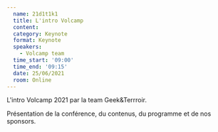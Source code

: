 ```yaml
---
  name: 21d1t1k1
  title: L'intro Volcamp
  content:
  category: Keynote
  format: Keynote
  speakers: 
    - Volcamp team
  time_start: '09:00'
  time_end: '09:15'
  date: 25/06/2021
  room: Online
---
```

L'intro Volcamp 2021 par la team Geek&Terrroir.

Présentation de la conférence, du contenus, du programme et de nos sponsors.